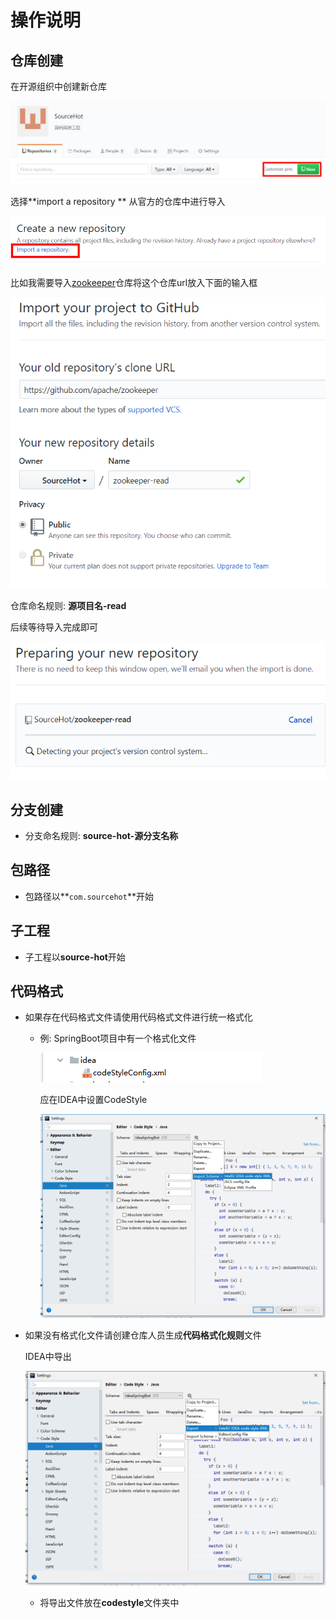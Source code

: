 # 操作说明

## 仓库创建

在开源组织中创建新仓库

![image-20200227085913626](assets/image-20200227085913626.png)

选择**import a repository ** 从官方的仓库中进行导入

![image-20200227090031245](assets/image-20200227090031245.png)

比如我需要导入[zookeeper](https://github.com/apache/zookeeper)仓库将这个仓库url放入下面的输入框

![image-20200227090303877](assets/image-20200227090303877.png)



仓库命名规则: **源项目名-read**



后续等待导入完成即可

![image-20200227090504716](assets/image-20200227090504716.png)





## 分支创建

- 分支命名规则: **source-hot-源分支名称**





## 包路径

- 包路径以**`com.sourcehot`**开始

## 子工程

- 子工程以**source-hot**开始





## 代码格式

- 如果存在代码格式文件请使用代码格式文件进行统一格式化

  - 例: SpringBoot项目中有一个格式化文件

    ![image-20200227100006800](assets/image-20200227100006800.png)

    应在IDEA中设置CodeStyle

    ![image-20200227100033840](assets/image-20200227100033840.png)

- 如果没有格式化文件请创建仓库人员生成**代码格式化规则**文件

  IDEA中导出

  ![image-20200227100128708](assets/image-20200227100128708.png)

  - 将导出文件放在**codestyle**文件夹中

